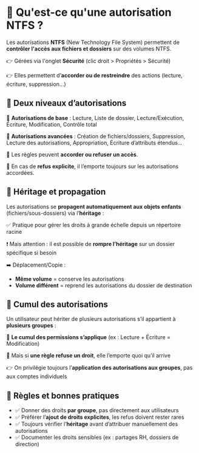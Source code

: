 # **🧾 Qu'est-ce qu'une autorisation NTFS ?**

Les autorisations **NTFS** (New Technology File System) permettent de **contrôler l'accès aux fichiers et dossiers** sur des volumes NTFS.

👉 Gérées via l'onglet **Sécurité** (clic droit > Propriétés > Sécurité)

👉 Elles permettent d’**accorder ou de restreindre** des actions (lecture, écriture, suppression...)



## **🧱 Deux niveaux d’autorisations**

🔹 **Autorisations de base** : Lecture, Liste de dossier, Lecture/Exécution, Écriture, Modification, Contrôle total

🔹 **Autorisations avancées** : Création de fichiers/dossiers, Suppression, Lecture des autorisations, Appropriation, Écriture d’attributs étendus…

📌 Les règles peuvent **accorder ou refuser un accès**.

📌 En cas de **refus explicite**, il l’emporte toujours sur les autorisations accordées.



## **🔁 Héritage et propagation**

Les autorisations se **propagent automatiquement aux objets enfants** (fichiers/sous-dossiers) via l’**héritage** :

✅ Pratique pour gérer les droits à grande échelle depuis un répertoire racine

❗ Mais attention : il est possible de **rompre l’héritage** sur un dossier spécifique si besoin

➡️ Déplacement/Copie :

- **Même volume** = conserve les autorisations
- **Volume différent** = reprend les autorisations du dossier de destination



## **🔄 Cumul des autorisations**

Un utilisateur peut hériter de plusieurs autorisations s’il appartient à **plusieurs groupes** :

🎯 **Le cumul des permissions s’applique** (ex : Lecture + Écriture = Modification)

🚫 Mais si **une règle refuse un droit**, elle l’emporte quoi qu’il arrive

👉 On privilégie toujours l’**application des autorisations aux groupes**, pas aux comptes individuels



## **📏 Règles et bonnes pratiques**

- ✅ Donner des droits **par groupe**, pas directement aux utilisateurs
- ✅ Préférer l’**ajout de droits explicites**, les refus doivent rester rares
- ✅ Toujours vérifier l’**héritage** avant d’attribuer manuellement des autorisations
- ✅ Documenter les droits sensibles (ex : partages RH, dossiers de direction)

